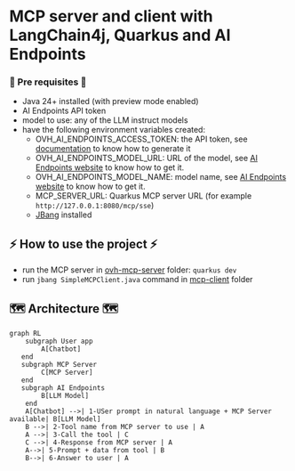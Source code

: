 # MCP server and client with LangChain4j, Quarkus and AI Endpoints

### 🧰 Pre requisites 🧰

  - Java 24+ installed (with preview mode enabled)
  - AI Endpoints API token
  - model to use: any of the LLM instruct models
  - have the following environment variables created:
    - OVH_AI_ENDPOINTS_ACCESS_TOKEN: the API token, see [documentation](https://help.ovhcloud.com/csm/en-gb-public-cloud-ai-endpoints-getting-started?id=kb_article_view&sysparm_article=KB0065401#generating-your-first-api-access-key) to know how to generate it
    - OVH_AI_ENDPOINTS_MODEL_URL: URL of the model, see [AI Endpoints website](https://endpoints.ai.cloud.ovh.net/) to know how to get it.
    - OVH_AI_ENDPOINTS_MODEL_NAME: model name, see [AI Endpoints website](https://endpoints.ai.cloud.ovh.net/) to know how to get it.
    - MCP_SERVER_URL: Quarkus MCP server URL (for example `http://127.0.0.1:8080/mcp/sse`)
    - [JBang](https://www.jbang.dev/documentation/guide/latest/index.html) installed

## ⚡️ How to use the project ⚡️

  - run the MCP server in [ovh-mcp-server](./ovh-mcp-server) folder: `quarkus dev`
  - run `jbang SimpleMCPClient.java` command in [mcp-client](./mcp-client) folder

## 🗺️ Architecture  🗺️

```mermaid
graph RL
    subgraph User app
        A[Chatbot]
   end
   subgraph MCP Server
        C[MCP Server]
   end
   subgraph AI Endpoints
        B[LLM Model]
    end
    A[Chatbot] -->| 1-USer prompt in natural language + MCP Server available| B[LLM Model]
    B -->| 2-Tool name from MCP server to use | A
    A -->| 3-Call the tool | C 
    C -->| 4-Response from MCP server | A
    A-->| 5-Prompt + data from tool | B
    B-->| 6-Answer to user | A
```